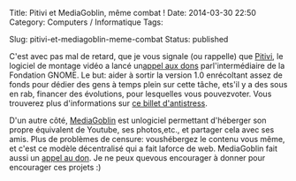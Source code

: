 Title: Pitivi et MediaGoblin, même combat !
Date: 2014-03-30 22:50
Category: Computers / Informatique
Tags:

Slug: pitivi-et-mediagoblin-meme-combat
Status: published

C'est avec pas mal de retard, que je vous signale (ou rappelle) que [Pitivi](\%22http://pitivi.org/\%22), le logiciel de montage vidéo a lancé un[appel aux dons](\%22http://fundraiser.pitivi.org/\%22) parl'intermédiaire de la Fondation GNOME. Le but: aider à sortir la version 1.0 enrécoltant assez de fonds pour dédier des gens à temps plein sur cette tâche, ets'il y a des sous en rab, financer des évolutions, pour lesquelles vous pouvezvoter. Vous trouverez plus d'informations sur [ce billet d'antistress](\%22http://libre-ouvert.toile-libre.org/index.php?article187/pitivi-a-besoin-de-vous\%22).

D'un autre côté, [MediaGoblin](\%22http://mediagoblin.org/\%22) est unlogiciel permettant d'héberger son propre équivalent de Youtube, ses photos,etc., et partager cela avec ses amis. Plus de problèmes de censure: voushébergez le contenu vous même, et c'est ce modèle décentralisé qui a fait laforce de web. MediaGoblin fait aussi un [appel au don](\%22http://mediagoblin.org/pages/campaign.html\%22). Je ne peux quevous encourager à donner pour encourager ces projets :)
